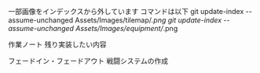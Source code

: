 
一部画像をインデックスから外しています
コマンドは以下
git update-index --assume-unchanged Assets/Images/tilemap/*.png
git update-index --assume-unchanged Assets/Images/equipment/*.png

作業ノート
残り実装したい内容

フェードイン・フェードアウト
戦闘システムの作成




